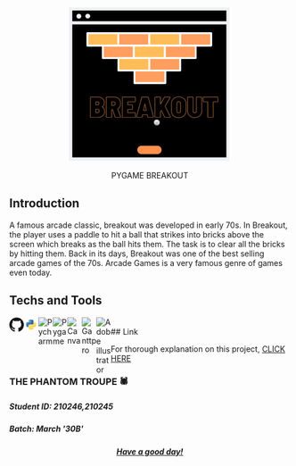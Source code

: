 
<p align="center"><img src="https://github.com/CrystalShrestha/PyGameBreakout/blob/2d67e0dc11c55160e4e1f14ed6e4d70be15f8c0c/Canvaicon.PNG" width="290"></p>

<p align="center">PYGAME BREAKOUT</p>


## Introduction

A famous arcade classic, breakout was developed in early 70s. In Breakout, the player uses a paddle to hit a ball that strikes into bricks above the screen which breaks as the ball hits them. The task is to clear all the bricks by hitting them. Back in its days, Breakout was one of the best selling arcade games of the 70s. Arcade Games is a very famous genre of games even today.
## Techs and Tools
<img align="left" alt="GitHub" width="26px" src="https://raw.githubusercontent.com/github/explore/78df643247d429f6cc873026c0622819ad797942/topics/github/github.png" />
<img align="left" alt="Python" width="26px" src="https://raw.githubusercontent.com/github/explore/80688e429a7d4ef2fca1e82350fe8e3517d3494d/topics/python/python.png" />
<img align="left" alt="Pycharm" width="26px" src="https://cdn.jsdelivr.net/npm/simple-icons@v3/icons/pycharm.svg" />
<img align="left" alt="Pygame" width="26px" src="https://raw.githubusercontent.com/github/explore/78df643247d429f6cc873026c0622819ad797942/topics/pygame/pygame.png" />
<img align="left" alt="Canva" width="26px" src="https://raw.githubusercontent.com/github/explore/78df643247d429f6cc873026c0622819ad797942/topics/canva/canva.png" />
<img align="left" alt="Ganttpro" width="26px" src="https://raw.githubusercontent.com/github/explore/78df643247d429f6cc873026c0622819ad797942/topics/ganttpro/ganttpro.png" />
<img align="left" alt="Adobe illustrator" width="26px" src="https://raw.githubusercontent.com/github/explore/78df643247d429f6cc873026c0622819ad797942/topics/adobeillustrator/adobeillustrator.png" />



<br/>
## Link

For thorough explanation on this project, [CLICK HERE](https://youtu.be/pVisSXJ5nl8)

### THE PHANTOM TROUPE 🕷
##### Student ID: 210246,210245
##### Batch: March '30B'


<p align="center"><b><u><i> Have a good day! </i></u></b><p>
